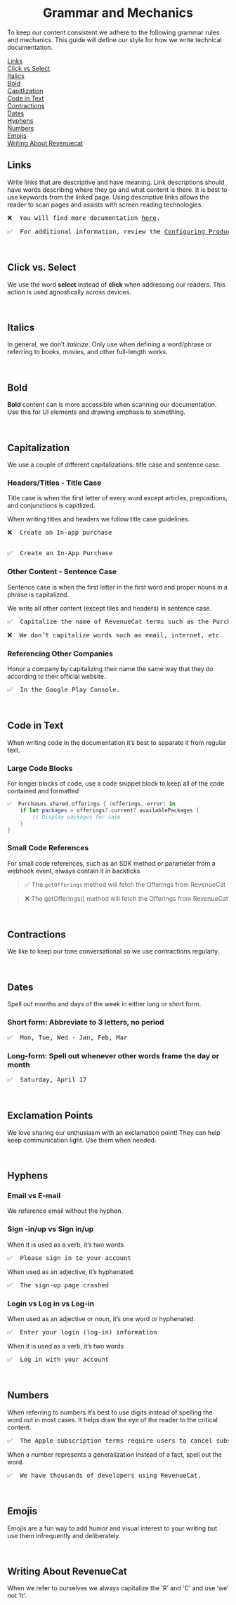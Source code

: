  # <div align='center'> Grammar and Mechanics

To keep our content consistent we adhere to the following grammar rules and mechanics. This guide will define our style for how we write technical documentation.

[Links](#links)
<br/>
[Click vs Select](#click-vs-select)
<br/>
[Italics](#italics)
<br/>
[Bold](#bold)
<br/>
[Capitlization](#capitalization)
<br/>
[Code in Text](#code-in-text)
<br/>
[Contractions](#contractions)
<br/>
[Dates](#dates)
<br/>
[Hyphens](#hyphens)
<br/>
[Numbers](#numbers)
<br/>
[Emojis](#emojis)
<br/>
[Writing About Revenuecat](#writing-about-revenuecat)
</br>

## Links

Write links that are descriptive and have meaning. Link descriptions should have words describing where they go and what content is there. It is best to use keywords from the linked page. Using descriptive links allows the reader to scan pages and assists with screen reading technologies. 

<pre>
❌  You will find more documentation <a href="url">here</a>.
</pre>
<pre>
✅  For additional information, review the <a href="url">Configuring Products</a> guide. 
</pre>
<br/>

## Click vs. Select

We use the word **select** instead of **click** when addressing our readers. This action is used agnostically across devices. 

<br/>

## Italics

In general, we don’t *italicize*. Only use when defining a word/phrase or referring to books, movies, and other full-length works.

<br/>

## Bold

**Bold** content can is more accessible when scanning our documentation. Use this for UI elements and drawing emphasis to something. 

<br/>

## Capitalization

We use a couple of different capitalizations: title case and sentence case. 


### Headers/Titles - Title Case
Title case is when the first letter of every word except articles, prepositions, and conjunctions is capitlized.  

When writing titles and headers we follow title case guidelines. 
<pre>
❌  Create an In-app purchase
 </pre>
<pre>
✅  Create an In-App Purchase
</pre>



### Other Content - Sentence Case 
Sentence case is when the first letter in the first word and proper nouns in a phrase is capitalized.


We write all other content (except tiles and headers) in sentence case. 
<pre>
✅  Capitalize the name of RevenueCat terms such as the Purchases SDK or Offerings. 
</pre>
<pre>
❌  We don’t capitalize words such as email, internet, etc. 
</pre>

### Referencing Other Companies
Honor a company by capitalizing their name the same way that they do according to their official website. 
<pre>
✅  In the Google Play Console.
</pre>

<br/>

## Code in Text

When writing code in the documentation it’s best to separate it from regular text.

### Large Code Blocks

For longer blocks of code, use a code snippet block to keep all of the code contained and formatted

````Swift
✅  Purchases.shared.offerings { (offerings, error) in
    if let packages = offerings?.current?.availablePackages {
        // Display packages for sale
    }
}
````

### Small Code References 

For small code references, such as an SDK method or parameter from a webhook event, always contain it in backticks

> ✅   The `getOfferings` method will fetch the Offerings from RevenueCat


> ❌  The getOfferings() method will fetch the Offerings from RevenueCat


<br/>

## Contractions

We like to keep our tone conversational so we use contractions regularly. 

<br/>

## Dates

Spell out months and days of the week in either long or short form. 

### Short form:  Abbreviate to 3 letters, no period 
<pre>
✅  Mon, Tue, Wed - Jan, Feb, Mar
</pre>
### Long-form: Spell out whenever other words frame the day or month
<pre>
✅  Saturday, April 17
</pre>

<br/>

## Exclamation Points

We love sharing our enthusiasm with an exclamation point! They can help keep communication light. Use them when needed. 

<br/>

## Hyphens 

### Email vs E-mail

We reference email without the hyphen.


### Sign -in/up vs Sign in/up 

When it is used as a verb, it’s two words 
<pre>
✅  Please sign in to your account
</pre>

When used as an adjective, it’s hyphenated. 
<pre>
✅  The sign-up page crashed
</pre>

### Login vs  Log in vs Log-in

When used as an adjective or noun, it’s one word or hyphenated.
<pre>
✅  Enter your login (log-in) information
</pre>

When it is used as a verb, it’s two words  
<pre>
✅  Log in with your account
</pre>

<br/>

## Numbers 

When referring to numbers it’s best to use digits instead of spelling the word out in most cases. It helps draw the eye of the reader to the critical content. 
<pre>
✅  The Apple subscription terms require users to cancel subscriptions at least 24 hours before the next renewal.
</pre>
When a number represents a generalization instead of a fact, spell out the word.
<pre>
✅  We have thousands of developers using RevenueCat.
</pre>

<br/>

## Emojis

Emojis are a fun way to add humor and visual interest to your writing but use them infrequently and deliberately.


<br/>

## Writing About RevenueCat 

When we refer to ourselves we always capitalize the ‘R’ and ‘C’ and use ‘we’ not ‘it’.









